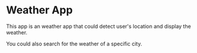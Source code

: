 # Weather App

This app is an weather app that could detect user's location and display the weather.

You could also search for the weather of a specific city.
